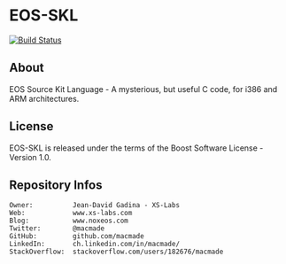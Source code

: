 EOS-SKL
=======

[![Build Status](https://img.shields.io/travis/macmade/EOS-SKL.svg?branch=master&style=flat)](https://travis-ci.org/macmade/EOS-SKL)

About
-----

EOS Source Kit Language - A mysterious, but useful C code, for i386 and ARM architectures.

License
-------

EOS-SKL is released under the terms of the Boost Software License - Version 1.0.

Repository Infos
----------------

    Owner:			Jean-David Gadina - XS-Labs
    Web:			www.xs-labs.com
    Blog:			www.noxeos.com
    Twitter:		@macmade
    GitHub:			github.com/macmade
    LinkedIn:		ch.linkedin.com/in/macmade/
    StackOverflow:	stackoverflow.com/users/182676/macmade
